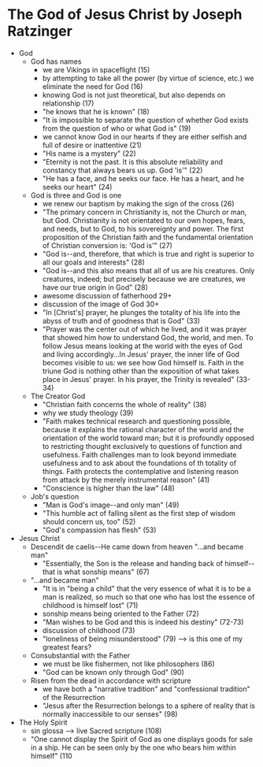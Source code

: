 
# The God of Jesus Christ by Joseph Ratzinger

* God
    * God has names
        * we are Vikings in spaceflight (15)
        * by attempting to take all the power (by virtue of science, etc.) we eliminate the need for God (16)
        * knowing God is not just theoretical, but also depends on relationship (17)
        * "he knows that he is known" (18)
        * "It is impossible to separate the question of whether God exists from the question of who or what God is" (19)
        * we cannot know God in our hearts if they are either selfish and full of desire or inattentive (21)
        * "His name is a mystery" (22)
        * "Eternity is not the past.  It is this absolute reliability and constancy that always bears us up.  God 'is'" (22)
        * "He has a face, and he seeks our face.  He has a heart, and he seeks our heart" (24)
    * God is three and God is one
        * we renew our baptism by making the sign of the cross (26)
        * "The primary concern in Christianity is, not the Church or man, but God.  Christianity is not orientated to our own hopes, fears, and needs, but to God, to his sovereignty and power.  The first proposition of the Christian faith and the fundamental orientation of Christian conversion is: 'God is'" (27)
        * "God is--and, therefore, that which is true and right is superior to all our goals and interests" (28)
        * "God is--and this also means that all of us are his creatures.  Only creatures, indeed; but precisely because we are creatures, we have our true origin in God" (28)
        * awesome discussion of fatherhood 29+
        * discussion of the image of God 30+
        * "In [Christ's] prayer, he plunges the totality of his life into the abyss of truth and of goodness that is God" (33)
        * "Prayer was the center out of which he lived, and it was prayer that showed him how to understand God, the world, and men.  To follow Jesus means looking at the world with the eyes of God and living accordingly…In Jesus' prayer, the inner life of God becomes visible to us: we see how God himself is.  Faith in the triune God is nothing other than the exposition of what takes place in Jesus' prayer.  In his prayer, the Trinity is revealed" (33-34)
    * The Creator God
        * "Christian faith concerns the whole of reality" (38)
        * why we study theology (39)
        * "Faith makes technical research and questioning possible, because it explains the rational character of the world and the orientation of the world toward man; but it is profoundly opposed to restricting thought exclusively to questions of function and usefulness.  Faith challenges man to look beyond immediate usefulness and to ask about the foundations of th totality of things.  Faith protects the contemplative and listening reason from attack by the merely instrumental reason" (41)
        * "Conscience is higher than the law" (48)
    * Job's question
        * "Man is God's image--and only man" (49)
        * "This humble act of falling silent as the first step of wisdom should concern us, too" (52)
        * "God's compassion has flesh" (53)
* Jesus Christ
    * Descendit de caelis--He came down from heaven "…and became man"
        * "Essentially, the Son is the release and handing back of himself--that is what sonship means" (67)
    * "…and became man"
        * "It is in "being a child" that the very essence of what it is to be a man is realized, so much so that one who has lost the essence of childhood is himself lost" (71)
        * sonship means being oriented to the Father (72)
        * "Man wishes to be God and this is indeed his destiny" (72-73)
        * discussion of childhood (73)
        * "loneliness of being misunderstood" (79) --> is this one of my greatest fears?
    * Consubstantial with the Father
        * we must be like fishermen, not like philosophers (86)
        * "God can be known only through God" (90)
    * Risen from the dead in accordance with scripture
        * we have both a "narrative tradition" and "confessional tradition" of the Resurrection
        * "Jesus after the Resurrection belongs to a sphere of reality that is normally inaccessible to our senses" (98)
* The Holy Spirit
    * sin glossa --> live Sacred scripture (108)
    * "One cannot display the Spirit of God as one displays goods for sale in a ship.  He can be seen only by the one who bears him within himself" (110

